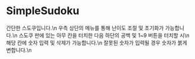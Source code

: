# SimpleSudoku
 간단한 스도쿠입니다.\n
 우측 상단의 메뉴를 통해 난이도 조절 및 초기화가 가능합니다.\n
 스도쿠 판에 있는 아무 칸을 터치한 다음 하단의 공백 및 1~9 버튼을 터치할 시\n
 해당 칸에 숫자 입력 및 삭제가 가능합니다.\n
 잘못된 숫자가 입력될 경우 숫자가 붉게 변합니다.\n
